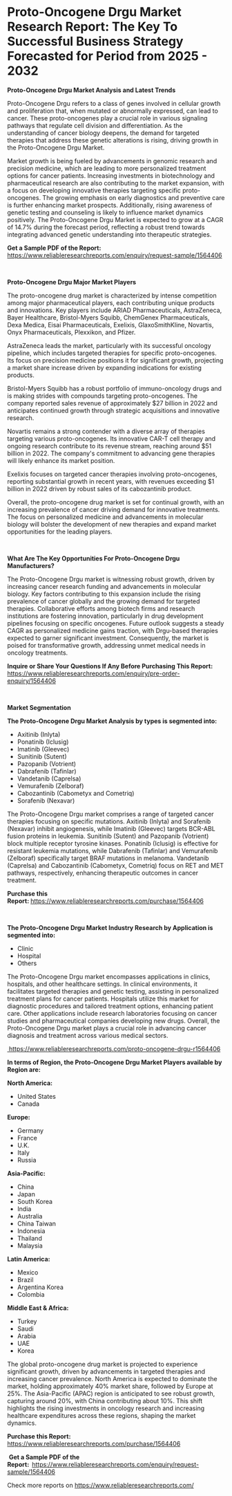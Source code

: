 <p><h1>Proto-Oncogene Drgu Market Research Report: The Key To Successful Business Strategy Forecasted for Period from 2025 - 2032</h1></p><p><strong>Proto-Oncogene Drgu Market Analysis and Latest Trends</strong></p>
<p><p>Proto-Oncogene Drgu refers to a class of genes involved in cellular growth and proliferation that, when mutated or abnormally expressed, can lead to cancer. These proto-oncogenes play a crucial role in various signaling pathways that regulate cell division and differentiation. As the understanding of cancer biology deepens, the demand for targeted therapies that address these genetic alterations is rising, driving growth in the Proto-Oncogene Drgu Market.</p><p>Market growth is being fueled by advancements in genomic research and precision medicine, which are leading to more personalized treatment options for cancer patients. Increasing investments in biotechnology and pharmaceutical research are also contributing to the market expansion, with a focus on developing innovative therapies targeting specific proto-oncogenes. The growing emphasis on early diagnostics and preventive care is further enhancing market prospects. Additionally, rising awareness of genetic testing and counseling is likely to influence market dynamics positively. The Proto-Oncogene Drgu Market is expected to grow at a CAGR of 14.7% during the forecast period, reflecting a robust trend towards integrating advanced genetic understanding into therapeutic strategies.</p></p>
<p><strong>Get a Sample PDF of the Report:&nbsp;</strong> <a href="https://www.reliableresearchreports.com/enquiry/request-sample/1564406?utm_campaign=2253&utm_medium=2&utm_source=Github&utm_content=ia&utm_term=09032025&utm_id=proto-oncogene-drgu">https://www.reliableresearchreports.com/enquiry/request-sample/1564406</a></p>
<p>&nbsp;</p>
<p><strong>Proto-Oncogene Drgu Major Market Players</strong></p>
<p><p>The proto-oncogene drug market is characterized by intense competition among major pharmaceutical players, each contributing unique products and innovations. Key players include ARIAD Pharmaceuticals, AstraZeneca, Bayer Healthcare, Bristol-Myers Squibb, ChemGenex Pharmaceuticals, Dexa Medica, Eisai Pharmaceuticals, Exelixis, GlaxoSmithKline, Novartis, Onyx Pharmaceuticals, Plexxikon, and Pfizer.</p><p>AstraZeneca leads the market, particularly with its successful oncology pipeline, which includes targeted therapies for specific proto-oncogenes. Its focus on precision medicine positions it for significant growth, projecting a market share increase driven by expanding indications for existing products.</p><p>Bristol-Myers Squibb has a robust portfolio of immuno-oncology drugs and is making strides with compounds targeting proto-oncogenes. The company reported sales revenue of approximately $27 billion in 2022 and anticipates continued growth through strategic acquisitions and innovative research.</p><p>Novartis remains a strong contender with a diverse array of therapies targeting various proto-oncogenes. Its innovative CAR-T cell therapy and ongoing research contribute to its revenue stream, reaching around $51 billion in 2022. The company's commitment to advancing gene therapies will likely enhance its market position.</p><p>Exelixis focuses on targeted cancer therapies involving proto-oncogenes, reporting substantial growth in recent years, with revenues exceeding $1 billion in 2022 driven by robust sales of its cabozantinib product. </p><p>Overall, the proto-oncogene drug market is set for continual growth, with an increasing prevalence of cancer driving demand for innovative treatments. The focus on personalized medicine and advancements in molecular biology will bolster the development of new therapies and expand market opportunities for the leading players.</p></p>
<p>&nbsp;</p>
<p><strong>What Are The Key Opportunities For Proto-Oncogene Drgu Manufacturers?</strong></p>
<p><p>The Proto-Oncogene Drgu market is witnessing robust growth, driven by increasing cancer research funding and advancements in molecular biology. Key factors contributing to this expansion include the rising prevalence of cancer globally and the growing demand for targeted therapies. Collaborative efforts among biotech firms and research institutions are fostering innovation, particularly in drug development pipelines focusing on specific oncogenes. Future outlook suggests a steady CAGR as personalized medicine gains traction, with Drgu-based therapies expected to garner significant investment. Consequently, the market is poised for transformative growth, addressing unmet medical needs in oncology treatments.</p></p>
<p><strong>Inquire or Share Your Questions If Any Before Purchasing This Report:</strong> <a href="https://www.reliableresearchreports.com/enquiry/pre-order-enquiry/1564406?utm_campaign=2253&utm_medium=2&utm_source=Github&utm_content=ia&utm_term=09032025&utm_id=proto-oncogene-drgu">https://www.reliableresearchreports.com/enquiry/pre-order-enquiry/1564406</a></p>
<p>&nbsp;</p>
<p><strong>Market Segmentation</strong></p>
<p><strong>The Proto-Oncogene Drgu Market Analysis by types is segmented into:</strong></p>
<p><ul><li>Axitinib (Inlyta)</li><li>Ponatinib (Iclusig)</li><li>Imatinib (Gleevec)</li><li>Sunitinib (Sutent)</li><li>Pazopanib (Votrient)</li><li>Dabrafenib (Tafinlar)</li><li>Vandetanib (Caprelsa)</li><li>Vemurafenib (Zelboraf)</li><li>Cabozantinib (Cabometyx and Cometriq)</li><li>Sorafenib (Nexavar)</li></ul></p>
<p><p>The Proto-Oncogene Drgu market comprises a range of targeted cancer therapies focusing on specific mutations. Axitinib (Inlyta) and Sorafenib (Nexavar) inhibit angiogenesis, while Imatinib (Gleevec) targets BCR-ABL fusion proteins in leukemia. Sunitinib (Sutent) and Pazopanib (Votrient) block multiple receptor tyrosine kinases. Ponatinib (Iclusig) is effective for resistant leukemia mutations, while Dabrafenib (Tafinlar) and Vemurafenib (Zelboraf) specifically target BRAF mutations in melanoma. Vandetanib (Caprelsa) and Cabozantinib (Cabometyx, Cometriq) focus on RET and MET pathways, respectively, enhancing therapeutic outcomes in cancer treatment.</p></p>
<p><strong>Purchase this Report:&nbsp;</strong><a href="https://www.reliableresearchreports.com/purchase/1564406?utm_campaign=2253&utm_medium=2&utm_source=Github&utm_content=ia&utm_term=09032025&utm_id=proto-oncogene-drgu">https://www.reliableresearchreports.com/purchase/1564406</a></p>
<p>&nbsp;</p>
<p><strong>The Proto-Oncogene Drgu Market Industry Research by Application is segmented into:</strong></p>
<p><ul><li>Clinic</li><li>Hospital</li><li>Others</li></ul></p>
<p><p>The Proto-Oncogene Drgu market encompasses applications in clinics, hospitals, and other healthcare settings. In clinical environments, it facilitates targeted therapies and genetic testing, assisting in personalized treatment plans for cancer patients. Hospitals utilize this market for diagnostic procedures and tailored treatment options, enhancing patient care. Other applications include research laboratories focusing on cancer studies and pharmaceutical companies developing new drugs. Overall, the Proto-Oncogene Drgu market plays a crucial role in advancing cancer diagnosis and treatment across various medical sectors.</p></p>
<p><a href="https://www.reliableresearchreports.com/proto-oncogene-drgu-r1564406?utm_campaign=2253&utm_medium=2&utm_source=Github&utm_content=ia&utm_term=09032025&utm_id=proto-oncogene-drgu">&nbsp;https://www.reliableresearchreports.com/proto-oncogene-drgu-r1564406</a></p>
<p><strong>In terms of Region, the Proto-Oncogene Drgu Market Players available by Region are:</strong></p>
<p>
    <p> <strong> North America: </strong>
        <ul>
            <li>United States</li>
            <li>Canada</li>
        </ul>
        </p> 
    <p> <strong> Europe: </strong>
        <ul>
            <li>Germany</li>
            <li>France</li>
            <li>U.K.</li>
            <li>Italy</li>
            <li>Russia</li>
        </ul>
        </p> 
    <p> <strong> Asia-Pacific: </strong>
        <ul>
            <li>China</li>
            <li>Japan</li>
            <li>South Korea</li>
            <li>India</li>
            <li>Australia</li>
            <li>China Taiwan</li>
            <li>Indonesia</li>
            <li>Thailand</li>
            <li>Malaysia</li>
        </ul>
        </p> 
    <p> <strong> Latin America: </strong>
        <ul>
            <li>Mexico</li>
            <li>Brazil</li>
            <li>Argentina Korea</li>
            <li>Colombia</li>
        </ul>
        </p> 
    <p> <strong> Middle East & Africa: </strong>
        <ul>
            <li>Turkey</li>
            <li>Saudi</li>
            <li>Arabia</li>
            <li>UAE</li>
            <li>Korea</li>
        </ul>
    </p>
    </p>
<p><p>The global proto-oncogene drug market is projected to experience significant growth, driven by advancements in targeted therapies and increasing cancer prevalence. North America is expected to dominate the market, holding approximately 40% market share, followed by Europe at 25%. The Asia-Pacific (APAC) region is anticipated to see robust growth, capturing around 20%, with China contributing about 10%. This shift highlights the rising investments in oncology research and increasing healthcare expenditures across these regions, shaping the market dynamics.</p></p>
<p><strong>Purchase this Report: </strong><a href="https://www.reliableresearchreports.com/purchase/1564406?utm_campaign=2253&utm_medium=2&utm_source=Github&utm_content=ia&utm_term=09032025&utm_id=proto-oncogene-drgu">https://www.reliableresearchreports.com/purchase/1564406</a></p>
<p>&nbsp;<strong>Get a Sample PDF of the Report:&nbsp;&nbsp;</strong><a href="https://www.reliableresearchreports.com/enquiry/request-sample/1564406?utm_campaign=2253&utm_medium=2&utm_source=Github&utm_content=ia&utm_term=09032025&utm_id=proto-oncogene-drgu">https://www.reliableresearchreports.com/enquiry/request-sample/1564406</a></p>
<p><strong></strong></p>
<p>Check more reports on <a href="https://www.reliableresearchreports.com/?utm_campaign=2253&utm_medium=2&utm_source=Github&utm_content=ia&utm_term=09032025&utm_id=proto-oncogene-drgu">https://www.reliableresearchreports.com/</a></p>